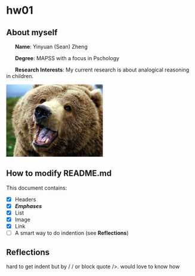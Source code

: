 # hw01
## About myself
&nbsp;&nbsp;&nbsp;&nbsp;&nbsp;&nbsp;**Name**: Yinyuan (Sean) Zheng

&nbsp;&nbsp;&nbsp;&nbsp;&nbsp;&nbsp;**Degree**: MAPSS with a focus in Pschology 

&nbsp;&nbsp;&nbsp;&nbsp;&nbsp;&nbsp;**Research Interests**: My current research is about analogical reasoning in children.

![avatar](/Image1.jpeg)

## How to modify README.md 
This document contains:
- [x] Headers 
- [x] _**Emphases**_
- [x] List
- [x] Image
- [x] Link
- [ ] A smart way to do indention (see __Reflections__)

## Reflections

hard to get indent but by /&nbsp;/ or block quote />. would love to know how
